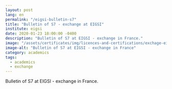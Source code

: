 ```yaml
---
layout: post
lang: en
permalink: "/eigsi-bulletin-s7"
title: "Bulletin of S7 - exchange at EIGSI"
institute: eigsi
date: 2020-01-23 18:00:00 -0400
description: "Bulletin of S7 at EIGSI - exchange in France."
image: "/assets/certificates/img/licences-and-certifications/exchage-eigsi/eigsi-bulletin-S7/front-fr.jpg"
image-alt: "Bulletin of S7 at EIGSI - exchange in France"
category: academics
tags:
  - academics
  - exchange
---
```


Bulletin of S7 at EIGSI - exchange in France.
